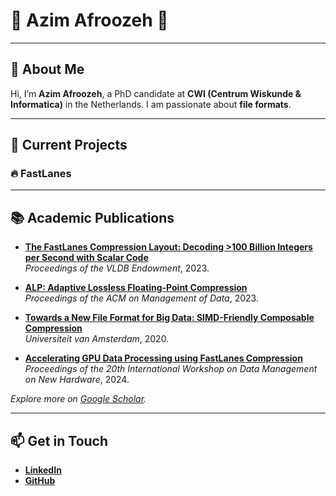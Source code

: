 # 🌟 Azim Afroozeh 🌟
---

## 👋 About Me

Hi, I’m **Azim Afroozeh**, a PhD candidate at **CWI (Centrum Wiskunde & Informatica)** in the Netherlands. I am passionate about **file formats**.

---

## 💼 Current Projects

### 🔥 **FastLanes**

---

## 📚 Academic Publications

- **[The FastLanes Compression Layout: Decoding >100 Billion Integers per Second with Scalar Code](https://scholar.google.com/citations?view_op=view_citation&hl=en&user=h-vgI8UAAAAJ&citation_for_view=h-vgI8UAAAAJ:9yKSN-GCB0IC)**  
  *Proceedings of the VLDB Endowment*, 2023.

- **[ALP: Adaptive Lossless Floating-Point Compression](https://scholar.google.com/citations?view_op=view_citation&hl=en&user=h-vgI8UAAAAJ&citation_for_view=h-vgI8UAAAAJ:UeHWp8X0CEIC)**  
  *Proceedings of the ACM on Management of Data*, 2023.

- **[Towards a New File Format for Big Data: SIMD-Friendly Composable Compression](https://scholar.google.com/citations?view_op=view_citation&hl=en&user=h-vgI8UAAAAJ&citation_for_view=h-vgI8UAAAAJ:W7OEmFMy1HYC)**  
  *Universiteit van Amsterdam*, 2020.

- **[Accelerating GPU Data Processing using FastLanes Compression](https://scholar.google.com/citations?view_op=view_citation&hl=en&user=h-vgI8UAAAAJ&citation_for_view=h-vgI8UAAAAJ:IjCSPb-OGe4C)**  
  *Proceedings of the 20th International Workshop on Data Management on New Hardware*, 2024.

*Explore more on [Google Scholar](https://scholar.google.com/citations?user=h-vgI8UAAAAJ&hl=en).*

---

## 📫 Get in Touch

- **[LinkedIn](https://linkedin.com/in/azimafroozeh)**  
- **[GitHub](https://github.com/azimafroozeh)**  
